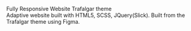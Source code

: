 Fully Responsive Website Trafalgar theme
<br />
Adaptive website built with HTML5, SCSS, JQuery(Slick). Built from the Trafalgar theme using Figma.
